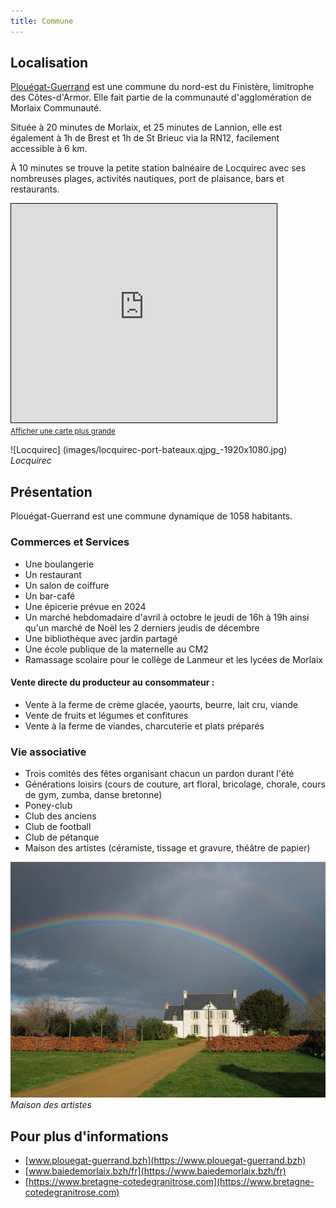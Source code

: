 ```yaml
---
title: Commune
---
```

## Localisation

<a href="https://www.plouegat-guerrand.bzh/" target="_blank">Plouégat-Guerrand</a> est une commune du nord-est du Finistère, limitrophe des Côtes-d'Armor. Elle fait partie de la communauté d'agglomération de Morlaix Communauté.

Située à 20 minutes de Morlaix, et 25 minutes de Lannion, elle est également à 1h de Brest et 1h de St Brieuc via la RN12, facilement accessible à 6 km.

À 10 minutes se trouve la petite station balnéaire de Locquirec avec ses nombreuses plages, activités nautiques, port de plaisance, bars et restaurants.




<iframe width="425" height="350" frameborder="0" scrolling="no" marginheight="0" marginwidth="0" src="https://www.openstreetmap.org/export/embed.html?bbox=-3.791313171386719%2C48.5686563079607%2C-3.6059188842773438%2C48.671919512374565&amp;layer=mapnik&amp;marker=48.620314316501755%2C-3.6986160278320312" style="border: 1px solid black"></iframe><br/><small><a href="https://www.openstreetmap.org/?mlat=48.6203&amp;mlon=-3.6986#map=13/48.6203/-3.6986">Afficher une carte plus grande</a></small>

![Locquirec] (images/locquirec-port-bateaux.qjpg_-1920x1080.jpg)
*Locquirec*


## Présentation


Plouégat-Guerrand est une commune dynamique de 1058 habitants.

### Commerces et Services

- Une boulangerie
- Un restaurant
- Un salon de coiffure
- Un bar-café
- Une épicerie prévue en 2024
- Un marché hebdomadaire d'avril à octobre le jeudi de 16h à 19h ainsi qu'un marché de Noël les 2 derniers jeudis de décembre
- Une bibliothèque avec jardin partagé
- Une école publique de la maternelle au CM2
- Ramassage scolaire pour le collège de Lanmeur et les lycées de Morlaix

#### Vente directe du producteur au consommateur :

- Vente à la ferme de crème glacée, yaourts, beurre, lait cru, viande
- Vente de fruits et légumes et confitures
- Vente à la ferme de viandes, charcuterie et plats préparés


### Vie associative

- Trois comités des fêtes organisant chacun un pardon durant l'été
- Générations loisirs (cours de couture, art floral, bricolage, chorale, cours de gym, zumba, danse bretonne)
- Poney-club
- Club des anciens
- Club de football
- Club de pétanque
- Maison des artistes (céramiste, tissage et gravure, théâtre de papier)

![Maison des artistes](images/csm_Maison_Quesseveur_atelier2myriam_92d9758931.jpg)
*Maison des artistes*


## Pour plus d'informations

- [www.plouegat-guerrand.bzh](https://www.plouegat-guerrand.bzh)
- [www.baiedemorlaix.bzh/fr](https://www.baiedemorlaix.bzh/fr)
- [https://www.bretagne-cotedegranitrose.com](https://www.bretagne-cotedegranitrose.com)
